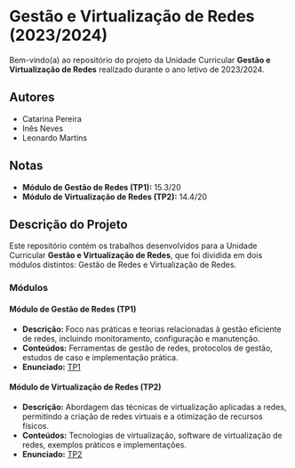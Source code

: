 # Gestão e Virtualização de Redes (2023/2024)

Bem-vindo(a) ao repositório do projeto da Unidade Curricular **Gestão e Virtualização de Redes** realizado durante o ano letivo de 2023/2024.

## Autores
- Catarina Pereira
- Inês Neves
- Leonardo Martins

## Notas
- **Módulo de Gestão de Redes (TP1):** 15.3/20
- **Módulo de Virtualização de Redes (TP2):** 14.4/20

## Descrição do Projeto
Este repositório contém os trabalhos desenvolvidos para a Unidade Curricular **Gestão e Virtualização de Redes**, que foi dividida em dois módulos distintos: Gestão de Redes e Virtualização de Redes.

### Módulos
#### Módulo de Gestão de Redes (TP1)
- **Descrição:** Foco nas práticas e teorias relacionadas à gestão eficiente de redes, incluindo monitoramento, configuração e manutenção.
- **Conteúdos:** Ferramentas de gestão de redes, protocolos de gestão, estudos de caso e implementação prática.
- **Enunciado:** [TP1](https://github.com/CatarinaT/METI/blob/main/1°ano/1°semestre/Gestão%20e%20Virtualização%20de%20Redes/GR-TP1-2023-2024.pdf)
  
#### Módulo de Virtualização de Redes (TP2)
- **Descrição:** Abordagem das técnicas de virtualização aplicadas a redes, permitindo a criação de redes virtuais e a otimização de recursos físicos.
- **Conteúdos:** Tecnologias de virtualização, software de virtualização de redes, exemplos práticos e implementações.
- **Enunciado:** [TP2](https://github.com/CatarinaT/METI/blob/main/1°ano/1°semestre/Gestão%20e%20Virtualização%20de%20Redes/gvr_2324_tp2.pdf)

